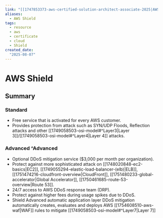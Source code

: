 ```yaml
---
link: "[[1747853373-aws-certified-solution-architect-associate-2025|AWS Certified Solution Architect Associate 2025]]"
aliases: 
  - AWS Shield
tags:
  - resource
  - aws
  - certificate
  - cloud
  - Shield
created_date:
  "2025-08-07"
---
```

# AWS Shield
## Summary
### Standard
- Free service that is activated for every AWS customer.
- Provides protection from attack such as SYN/UDP Floods, Reflection attacks and other [[1749058503-osi-model#^Layer3|Layer 3]]/[[1749058503-osi-model#^Layer4|Layer 4]] attacks.

### Advanced ^Advanced
- Optional DDoS mitigation service ($3,000 per month per organization).
- Protect against more sophisticated attack on [[1748020848-ec2-basics|EC2]], [[1749055294-elastic-load-balancer-(elb)|ELB]], [[1751474216-cloudfront-overview|CloudFront]], [[1751480233-global-accelerator|Global Accelerator]], [[1750461685-route-53-overview|Route 53]].
- 24/7 access to AWS DDoS response team (DRP).
- Protect against higher fees during usage spikes due to DDoS.
- Shield Advanced automatic application layer DDoS mitigation automatically creates, evaluates and deploys AWS [[1754608510-aws-waf|WAF]] rules to mitigate [[1749058503-osi-model#^Layer7|Layer 7]]


